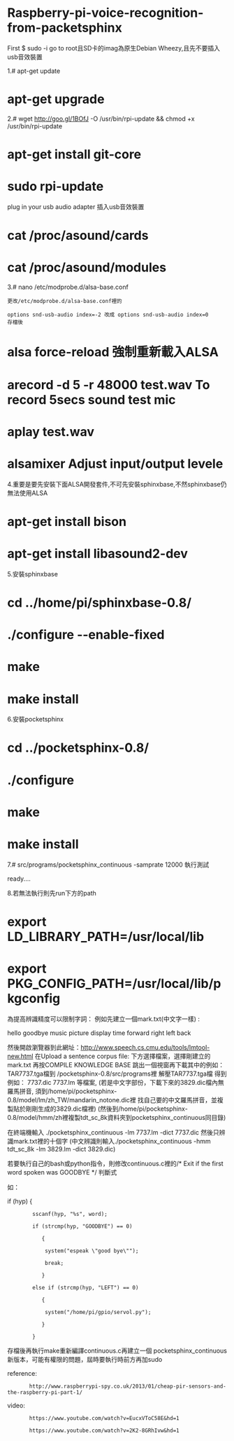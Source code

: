 # Raspberry-pi-voice-recognition-from-packetsphinx
First $ sudo -i    go to root且SD卡的imag為原生Debian Wheezy,且先不要插入usb音效裝置                                                        

1.# apt-get update                                                                                                           
  # apt-get upgrade                                                                                                                                          
2.# wget http://goo.gl/1BOfJ -O /usr/bin/rpi-update && chmod +x /usr/bin/rpi-update                                         
  # apt-get install git-core                                                                                                 
  # sudo rpi-update                                                                                                         
  plug in your usb audio adapter 插入usb音效裝置                                                                               
  # cat /proc/asound/cards                                                                                                   
  # cat /proc/asound/modules                                                                                                  
  
3.# nano /etc/modprobe.d/alsa-base.conf                                                                               

    更改/etc/modprobe.d/alsa-base.conf裡的     
    
    options snd-usb-audio index=-2 改成 options snd-usb-audio index=0
    存檔後
    
  # alsa force-reload 強制重新載入ALSA
  
  # arecord -d 5 -r 48000 test.wav   To record 5secs sound test mic
  
  # aplay test.wav
  
  # alsamixer   Adjust input/output levele 
  
4.重要是要先安裝下面ALSA開發套件,不可先安裝sphinxbase,不然sphinxbase仍無法使用ALSA
  # apt-get install bison
  # apt-get install libasound2-dev
  
5.安裝sphinxbase
  # cd ../home/pi/sphinxbase-0.8/
  # ./configure --enable-fixed
  # make
  # make install
  
  
6.安裝pocketsphinx
  # cd ../pocketsphinx-0.8/
  # ./configure
  # make
  # make install
  
7.# src/programs/pocketsphinx_continuous -samprate 12000  執行測試


ready....

 

8.若無法執行則先run下方的path
# export LD_LIBRARY_PATH=/usr/local/lib
# export PKG_CONFIG_PATH=/usr/local/lib/pkgconfig



為提高辨識精度可以限制字詞：
例如先建立一個mark.txt(中文字一樣) :

hello
goodbye
music
picture
display
time
forward
right
left
back



然後開啟瀏覽器到此網址：http://www.speech.cs.cmu.edu/tools/lmtool-new.html
在Upload a sentence corpus file: 下方選擇檔案，選擇剛建立的mark.txt
再按COMPILE KNOWLEDGE BASE 跳出一個視窗再下載其中的例如：TAR7737.tga檔到 /pocketsphinx-0.8/src/programs裡
解壓TAR7737.tga檔 得到 例如： 7737.dic 7737.lm 等檔案,
(若是中文字部份，下載下來的3829.dic檔內無羅馬拼音,
須到/home/pi/pocketsphinx-0.8/model/lm/zh_TW/mandarin_notone.dic裡
找自己要的中文羅馬拼音，並複製貼於剛剛生成的3829.dic檔裡)
(然後到/home/pi/pocketsphinx-0.8/model/hmm/zh裡複製tdt_sc_8k資料夾到pocketsphinx_continuous同目錄)



在終端機輸入
./pocketsphinx_continuous -lm 7737.lm -dict 7737.dic
然後只辨識mark.txt裡的十個字
(中文辨識則輸入./pocketsphinx_continuous -hmm tdt_sc_8k -lm 3829.lm -dict 3829.dic)


若要執行自己的bash或python指令，則修改continuous.c裡的/* Exit if the first word spoken was GOODBYE */ 判斷式

如：

   if (hyp) {
   
            sscanf(hyp, "%s", word);
            
            if (strcmp(hyp, "GOODBYE") == 0)
            
               {
               
                system("espeak \"good bye\"");
                
                break;
                
               }
               
            else if (strcmp(hyp, "LEFT") == 0)
            
               {
               
                system("/home/pi/gpio/servol.py");
                
               }
               
            }
            
            

存檔後再執行make重新編譯continuous.c再建立一個 pocketsphinx_continuous新版本，可能有權限的問題，屆時要執行時前方再加sudo


reference: 

           http://www.raspberrypi-spy.co.uk/2013/01/cheap-pir-sensors-and-the-raspberry-pi-part-1/
           

video:

           https://www.youtube.com/watch?v=EucxVToC58E&hd=1
           
           https://www.youtube.com/watch?v=2K2-8GRhIvw&hd=1
           


